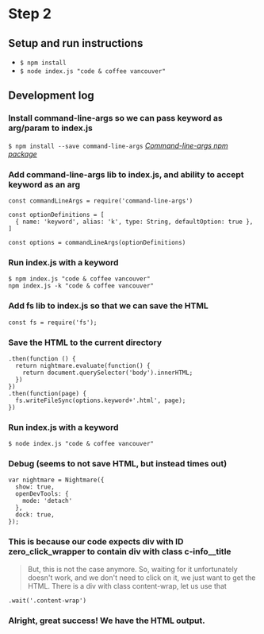 # Step 2

## Setup and run instructions
* ```$ npm install```
* ```$ node index.js "code & coffee vancouver"```

## Development log

### Install command-line-args so we can pass keyword as arg/param to index.js

```$ npm install --save command-line-args```
[*Command-line-args npm package*](https://www.npmjs.com/package/command-line-args)

### Add command-line-args lib to index.js, and ability to accept keyword as an arg

```
const commandLineArgs = require('command-line-args')

const optionDefinitions = [
  { name: 'keyword', alias: 'k', type: String, defaultOption: true },
]

const options = commandLineArgs(optionDefinitions)
```

### Run index.js with a keyword

```
$ npm index.js "code & coffee vancouver"
npm index.js -k "code & coffee vancouver"
```

### Add fs lib to index.js so that we can save the HTML

```
const fs = require('fs');
```

### Save the HTML to the current directory

```
.then(function () {
  return nightmare.evaluate(function() {
    return document.querySelector('body').innerHTML;
  })
})
.then(function(page) {
  fs.writeFileSync(options.keyword+'.html', page);
})
```

### Run index.js with a keyword

```$ node index.js "code & coffee vancouver"```

### Debug (seems to not save HTML, but instead times out)

```
var nightmare = Nightmare({ 
  show: true,
  openDevTools: {
    mode: 'detach'
  },
  dock: true,
});
```

### This is because our code expects div with ID zero_click_wrapper to contain div with class c-info__title

> But, this is not the case anymore.
> So, waiting for it unfortunately doesn't work, and we don't need to click on it, we just want to get the HTML.
> There is a div with class content-wrap, let us use that

```
.wait('.content-wrap')
```

### Alright, great success! We have the HTML output.
